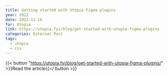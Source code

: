 ```yaml
---
title: Getting started with Utopia Figma plugins
year: 2022
date: 2022-11-16
for: Utopia
link: https://utopia.fyi/blog/get-started-with-utopia-figma-plugins
categories: External Post
tags:
  - utopia
  - css
---
```


{{< button "https://utopia.fyi/blog/get-started-with-utopia-figma-plugins/" >}}Read the article{{</ button >}}
